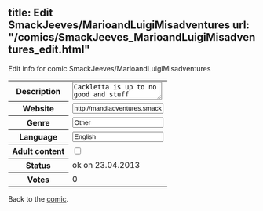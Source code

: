 title: Edit SmackJeeves/MarioandLuigiMisadventures
url: "/comics/SmackJeeves_MarioandLuigiMisadventures_edit.html"
---
Edit info for comic SmackJeeves/MarioandLuigiMisadventures

<form name="comic" action="http://gaepostmail.appengine.com/comic" name="post">
<table class="comicinfo">
<tr>
<th>Description</th><td><textarea name="description">Cackletta is up to no good and stuff</textarea></td>
</tr>
<tr>
<th>Website</th><td><input type="text" name="url" value="http://mandladventures.smackjeeves.com/comics/"/></td>
</tr>
<tr>
<th>Genre</th><td><input type="text" name="genre" value="Other"/></td>
</tr>
<tr>
<th>Language</th><td><input type="text" name="language" value="English"/></td>
</tr>
<tr>
<th>Adult content</th><td><input type="checkbox" name="adult" value="adult" /></td>
</tr>
<tr>
<th>Status</th><td>ok on 23.04.2013</td>
</tr>
<tr>
<th>Votes</th><td>0</div></td>
</tr>
</table>
</form>

Back to the [comic](/comics/SmackJeeves_MarioandLuigiMisadventures.html).
